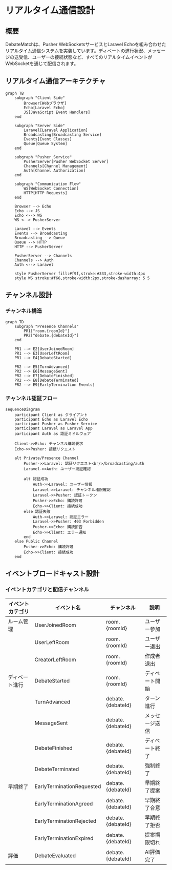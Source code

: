 # リアルタイム通信設計

## 概要

DebateMatchは、Pusher WebSocketsサービスとLaravel Echoを組み合わせたリアルタイム通信システムを実装しています。ディベートの進行状況、メッセージの送受信、ユーザーの接続状態など、すべてのリアルタイムイベントがWebSocketを通じて配信されます。

## リアルタイム通信アーキテクチャ

```mermaid
graph TB
    subgraph "Client Side"
        Browser[Webブラウザ]
        Echo[Laravel Echo]
        JS[JavaScript Event Handlers]
    end

    subgraph "Server Side"
        Laravel[Laravel Application]
        Broadcasting[Broadcasting Service]
        Events[Event Classes]
        Queue[Queue System]
    end

    subgraph "Pusher Service"
        PusherServer[Pusher WebSocket Server]
        Channels[Channel Management]
        Auth[Channel Authorization]
    end

    subgraph "Communication Flow"
        WS[WebSocket Connection]
        HTTP[HTTP Requests]
    end

    Browser --> Echo
    Echo --> JS
    Echo <--> WS
    WS <--> PusherServer

    Laravel --> Events
    Events --> Broadcasting
    Broadcasting --> Queue
    Queue --> HTTP
    HTTP --> PusherServer

    PusherServer --> Channels
    Channels --> Auth
    Auth <--> Laravel

    style PusherServer fill:#f9f,stroke:#333,stroke-width:4px
    style WS stroke:#f66,stroke-width:2px,stroke-dasharray: 5 5
```

## チャンネル設計

### チャンネル構造

```mermaid
graph TD
    subgraph "Presence Channels"
        PR1["room.{roomId}"]
        PR2["debate.{debateId}"]
    end

    PR1 --> E2[UserJoinedRoom]
    PR1 --> E3[UserLeftRoom]
    PR1 --> E4[DebateStarted]

    PR2 --> E5[TurnAdvanced]
    PR2 --> E6[MessageSent]
    PR2 --> E7[DebateFinished]
    PR2 --> E8[DebateTerminated]
    PR2 --> E9[EarlyTermination Events]
```

### チャンネル認証フロー

```mermaid
sequenceDiagram
    participant Client as クライアント
    participant Echo as Laravel Echo
    participant Pusher as Pusher Service
    participant Laravel as Laravel App
    participant Auth as 認証ミドルウェア

    Client->>Echo: チャンネル購読要求
    Echo->>Pusher: 接続リクエスト

    alt Private/Presence Channel
        Pusher->>Laravel: 認証リクエスト<br/>/broadcasting/auth
        Laravel->>Auth: ユーザー認証確認

        alt 認証成功
            Auth->>Laravel: ユーザー情報
            Laravel->>Laravel: チャンネル権限確認
            Laravel->>Pusher: 認証トークン
            Pusher->>Echo: 購読許可
            Echo->>Client: 接続成功
        else 認証失敗
            Auth->>Laravel: 認証エラー
            Laravel->>Pusher: 403 Forbidden
            Pusher->>Echo: 購読拒否
            Echo->>Client: エラー通知
        end
    else Public Channel
        Pusher->>Echo: 購読許可
        Echo->>Client: 接続成功
    end
```

## イベントブロードキャスト設計

### イベントカテゴリと配信チャンネル
| イベントカテゴリ | イベント名                | チャンネル                | 説明           |
| ---------------- | ------------------------- | ------------------------- | -------------- |
| ルーム管理       | UserJoinedRoom            | room.{roomId}            | ユーザー参加   |
|                  | UserLeftRoom              | room.{roomId}            | ユーザー退出   |
|                  | CreatorLeftRoom           | room.{roomId}            | 作成者退出     |
| ディベート進行   | DebateStarted             | room.{roomId}            | ディベート開始 |
|                  | TurnAdvanced              | debate.{debateId}        | ターン進行     |
|                  | MessageSent               | debate.{debateId}        | メッセージ送信 |
|                  | DebateFinished            | debate.{debateId}        | ディベート終了 |
|                  | DebateTerminated          | debate.{debateId}        | 強制終了       |
| 早期終了         | EarlyTerminationRequested  | debate.{debateId}        | 早期終了提案   |
|                  | EarlyTerminationAgreed     | debate.{debateId}        | 早期終了合意   |
|                  | EarlyTerminationRejected   | debate.{debateId}        | 早期終了拒否   |
|                  | EarlyTerminationExpired    | debate.{debateId}        | 提案期限切れ   |
| 評価             | DebateEvaluated           | debate.{debateId}        | AI評価完了     |
